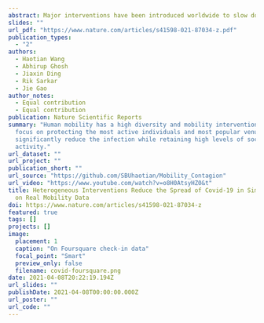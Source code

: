 ```yaml
---
abstract: Major interventions have been introduced worldwide to slow down the spread of the SARS-CoV-2 virus. Large scale lockdown of human movements are effective in reducing the spread, but they come at a cost of significantly limited societal functions. We show that natural human movements are statistically diverse, and the spread of the disease is significantly influenced by a small group of active individuals and gathering venues. We find that interventions focused on these most mobile individuals and popular venues reduce both the peak infection rate and the total infected population while retaining high social activity levels. These trends are seen consistently in simulations with real human mobility data of different scales, resolutions, and modalities from multiple cities across the world. The observation implies that compared to broad sweeping interventions, more heterogeneous strategies that are targeted based on the network effects in human mobility provide a better balance between pandemic control and regular social activities.
slides: ""
url_pdf: "https://www.nature.com/articles/s41598-021-87034-z.pdf"
publication_types:
  - "2"
authors:
  - Haotian Wang
  - Abhirup Ghosh
  - Jiaxin Ding
  - Rik Sarkar
  - Jie Gao
author_notes:
  - Equal contribution
  - Equal contribution
publication: Nature Scientific Reports
summary: "Human mobility has a high diversity and mobility interventions that
  focus on protecting the most active individuals and most popular venues can
  significantly reduce the infection while retaining high levels of social
  activity."
url_dataset: ""
url_project: ""
publication_short: ""
url_source: "https://github.com/SBUhaotian/Mobility_Contagion"
url_video: "https://www.youtube.com/watch?v=o8H0AtsyHZ0&t"
title: Heterogeneous Interventions Reduce the Spread of Covid-19 in Simulations
  on Real Mobility Data
doi: https://www.nature.com/articles/s41598-021-87034-z
featured: true
tags: []
projects: []
image:
  placement: 1
  caption: "On Foursquare check-in data"
  focal_point: "Smart"
  preview_only: false
  filename: covid-foursquare.png
date: 2021-04-08T20:22:19.194Z
url_slides: ""
publishDate: 2021-04-08T00:00:00.000Z
url_poster: ""
url_code: ""
---
```

